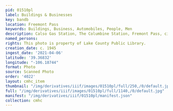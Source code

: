 ```yaml
---
pid: 01510pl
label: Buildings & Businesses
key: bandb
location: Freemont Pass
keywords: Buildings, Business, Automobiles, People, Men
description: Calso Gas Station, The Columbine Station, Fremont Pass, circa 1945
named_persons: 
rights: This photo is property of Lake County Public Library.
creation_date: c. 1945
ingest_date: '2021-04-06'
latitude: '39.36832'
longitude: "-106.18744"
format: Photo
source: Scanned Photo
order: '4022'
layout: cmhc_item
thumbnail: "/img/derivatives/iiif/images/01510pl/full/250,/0/default.jpg"
full: "/img/derivatives/iiif/images/01510pl/full/1140,/0/default.jpg"
manifest: "/img/derivatives/iiif/01510pl/manifest.json"
collection: cmhc
---
```


